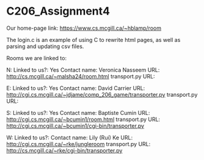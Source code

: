 # C206_Assignment4


Our home-page link: https://www.cs.mcgill.ca/~hblamp/room

The login.c is an example of using C to rewrite html pages, as well as parsing and updating csv files.

Rooms we are linked to:

  N:
    Linked to us?: Yes
    Contact name: Veronica Nasseem
    URL: http://cs.mcgill.ca/~malsha24/room.html
    transport.py URL:
    
    
  E:
      Linked to us?: Yes
    Contact name: David Carrier
    URL: http://cgi.cs.mcgill.ca/~jdjame/comp_206_game/transporter.py
    transport.py URL:
    
  S:
      Linked to us?: Yes
    Contact name: Baptiste Cumin
    URL: http://cgi.cs.mcgill.ca/~bcumin1/room.html
    transport.py URL: http://cgi.cs.mcgill.ca/~bcumin1/cgi-bin/transporter.py
    
  W:
      Linked to us?:
    Contact name: Lily (Rui) Ke
    URL: http://cgi.cs.mcgill.ca/~rke/jungleroom
    transport.py URL: http://cs.mcgill.ca/~rke/cgi-bin/transporter.py
  
  
